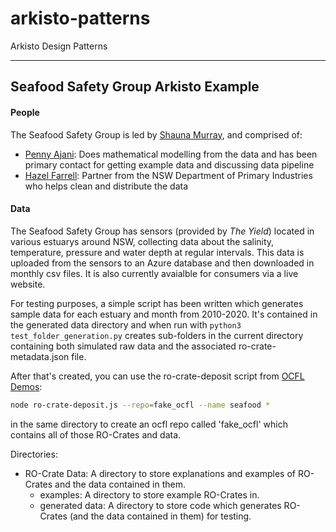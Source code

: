 # arkisto-patterns

Arkisto Design Patterns

---

## Seafood Safety Group Arkisto Example

#### People
The Seafood Safety Group is led by [Shauna Murray](mailto:Shauna.Murray@uts.edu.au), and comprised of:
* [Penny Ajani](mailto:penelope.ajani@uts.edu.au): Does mathematical modelling from the data and has been primary contact for getting example data and discussing data pipeline
* [Hazel Farrell](mailto:hazel.farrell@dpi.nsw.gov.au): Partner from the NSW Department of Primary Industries who  helps clean and distribute the data
    

#### Data

The Seafood Safety Group has sensors (provided by *The Yield*) located in various estuarys around NSW, collecting data about the salinity, temperature, pressure and water depth at regular intervals.
This data is uploaded from the sensors to an Azure database and then downloaded in monthly csv files.
It is also currently avaialble for consumers via a live website.

For testing purposes, a simple script has been written which generates sample data for each estuary and month from 2010-2020.
It's contained in the generated data directory and when run with `python3 test_folder_generation.py` creates sub-folders in the current directory containing both simulated raw data and the associated ro-crate-metadata.json file.

After that's created, you can use the ro-crate-deposit script from [OCFL Demos](https://code.research.uts.edu.au/eresearch/ocfl-demos):
```bash
node ro-crate-deposit.js --repo=fake_ocfl --name seafood *
```
in the same directory to create an ocfl repo called 'fake_ocfl' which contains all of those RO-Crates and data.



Directories:
* RO-Crate Data: A directory to store explanations and examples of RO-Crates and the data contained in them.
    - examples: A directory to store example RO-Crates in.
    - generated data: A directory to store code which generates RO-Crates (and the data contained in them) for testing.

